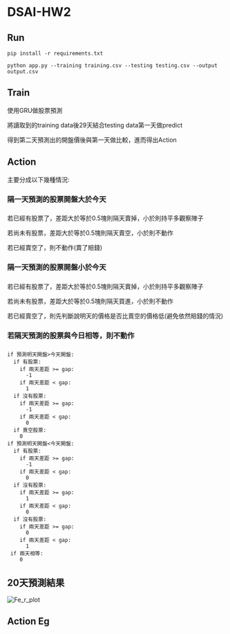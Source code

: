 
# DSAI-HW2


## Run ##


```
pip install -r requirements.txt
```


```
python app.py --training training.csv --testing testing.csv --output output.csv
```


## Train ##

使用GRU做股票預測



將讀取到的training data後29天結合testing data第一天做predict

得到第二天預測出的開盤價後與第一天做比較，進而得出Action

## Action ##

主要分成以下幾種情況:

### **隔一天預測的股票開盤大於今天** <h3>

  若已經有股票了，差距大於等於0.5塊則隔天賣掉，小於則持平多觀察陣子
  
  若尚未有股票，差距大於等於0.5塊則隔天賣空，小於則不動作
  
  若已經賣空了，則不動作(賣了賠錢)
  
### **隔一天預測的股票開盤小於今天** <h3>

  若已經有股票了，差距大於等於0.5塊則隔天賣掉，小於則持平多觀察陣子
  
  若尚未有股票，差距大於等於0.5塊則隔天買進，小於則不動作
  
  若已經賣空了，則先判斷說明天的價格是否比賣空的價格低(避免依然賠錢的情況)
    
### **若隔天預測的股票與今日相等，則不動作** <h3> 


```
if 預測明天開盤>今天開盤:
  if 有股票:
    if 兩天差距 >= gap:
      -1
    if 兩天差距 < gap:
      1
  if 沒有股票:
    if 兩天差距 >= gap:
      -1
    if 兩天差距 < gap:
      0
  if 賣空股票:
    0
if 預測明天開盤<今天開盤:
  if 有股票:
    if 兩天差距 >= gap:
      -1
    if 兩天差距 < gap:
      0
  if 沒有股票:
    if 兩天差距 >= gap:
      1
    if 兩天差距 < gap:
      0
  if 沒有股票:
    if 兩天差距 >= gap:
      0
    if 兩天差距 < gap:
      1
 if 兩天相等:
    0
```
## 20天預測結果 ##

![Fe_r_plot](https://user-images.githubusercontent.com/66662065/114268892-1d92bf00-9a36-11eb-9109-6756aa4c0409.png)

## Action Eg ##


```


```
